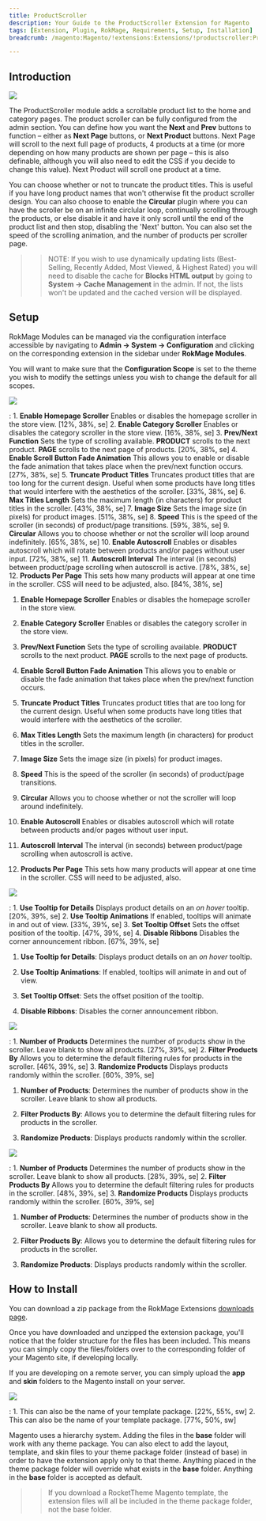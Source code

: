 ```yaml
---
title: ProductScroller
description: Your Guide to the ProductScroller Extension for Magento
tags: [Extension, Plugin, RokMage, Requirements, Setup, Installation]
breadcrumb: /magento:Magento/!extensions:Extensions/!productscroller:ProductScroller

---
```


Introduction
-----

![][demo]

The ProductScroller module adds a scrollable product list to the home and category pages. The product scroller can be fully configured from the admin section. You can define how you want the **Next** and **Prev** buttons to function – either as **Next Page** buttons, or **Next Product** buttons. Next Page will scroll to the next full page of products, 4 products at a time (or more depending on how many products are shown per page – this is also definable, although you will also need to edit the CSS if you decide to change this value). Next Product will scroll one product at a time.

You can choose whether or not to truncate the product titles. This is useful if you have long product names that won't otherwise fit the product scroller design. You can also choose to enable the **Circular** plugin where you can have the scroller be on an infinite circlular loop, continually scrolling through the products, or else disable it and have it only scroll until the end of the product list and then stop, disabling the 'Next' button. You can also set the speed of the scrolling animation, and the number of products per scroller page.

>> NOTE: If you wish to use dynamically updating lists (﻿Best-Selling, Recently Added, Most Viewed, & Highest Rated﻿)﻿ you will need to disable the cache for **Blocks HTML output** by going to **System -> Cache Management** in the admin. If not, the lists won't be updated and the cached version will be displayed. 

Setup
-----

RokMage Modules can be managed via the configuration interface accessible by navigating to **Admin -> System -> Configuration** and clicking on the corresponding extension in the sidebar under **RokMage Modules**. 

You will want to make sure that the **Configuration Scope** is set to the theme you wish to modify the settings unless you wish to change the default for all scopes.

![][extension1]

:	1. **Enable Homepage Scroller** Enables or disables the homepage scroller in the store view. [12%, 38%, se]
	2. **Enable Category Scroller** Enables or disables the category scroller in the store view. [16%, 38%, se]
	3. **Prev/Next Function** Sets the type of scrolling available. **PRODUCT** scrolls to the next product. **PAGE** scrolls to the next page of products. [20%, 38%, se]
	4. **Enable Scroll Button Fade Animation** This allows you to enable or disable the fade animation that takes place when the prev/next function occurs. [27%, 38%, se]
	5. **Truncate Product Titles** Truncates product titles that are too long for the current design. Useful when some products have long titles that would interfere with the aesthetics of the scroller. [33%, 38%, se]
	6. **Max Titles Length** Sets the maximum length (in characters) for product titles in the scroller. [43%, 38%, se]
	7. **Image Size** Sets the image size (in pixels) for product images. [51%, 38%, se]
	8. **Speed** This is the speed of the scroller (in seconds) of product/page transitions. [59%, 38%, se]
	9. **Circular** Allows you to choose whether or not the scroller will loop around indefinitely. [65%, 38%, se]
	10. **Enable Autoscroll** Enables or disables autoscroll which will rotate between products and/or pages without user input. [72%, 38%, se]
	11. **Autoscroll Interval** The interval (in seconds) between product/page scrolling when autoscroll is active. [78%, 38%, se]
	12. **Products Per Page** This sets how many products will appear at one time in the scroller. CSS will need to be adjusted, also. [84%, 38%, se]

1. **Enable Homepage Scroller** Enables or disables the homepage scroller in the store view.

2. **Enable Category Scroller** Enables or disables the category scroller in the store view.

3. **Prev/Next Function** Sets the type of scrolling available. **PRODUCT** scrolls to the next product. **PAGE** scrolls to the next page of products.

4. **Enable Scroll Button Fade Animation** This allows you to enable or disable the fade animation that takes place when the prev/next function occurs.

5. **Truncate Product Titles** Truncates product titles that are too long for the current design. Useful when some products have long titles that would interfere with the aesthetics of the scroller.

6. **Max Titles Length** Sets the maximum length (in characters) for product titles in the scroller.

7. **Image Size** Sets the image size (in pixels) for product images.

8. **Speed** This is the speed of the scroller (in seconds) of product/page transitions.

9. **Circular** Allows you to choose whether or not the scroller will loop around indefinitely.

10. **Enable Autoscroll** Enables or disables autoscroll which will rotate between products and/or pages without user input.

11. **Autoscroll Interval** The interval (in seconds) between product/page scrolling when autoscroll is active.

12. **Products Per Page** This sets how many products will appear at one time in the scroller. CSS will need to be adjusted, also.

![][extension2]

:	1. **Use Tooltip for Details** Displays product details on an *on hover* tooltip. [20%, 39%, se]
	2. **Use Tooltip Animations** If enabled, tooltips will animate in and out of view. [33%, 39%, se]
	3. **Set Tooltip Offset** Sets the offset position of the tooltip. [47%, 39%, se]
	4. **Disable Ribbons** Disables the corner announcement ribbon. [67%, 39%, se]

1. **Use Tooltip for Details**: Displays product details on an *on hover* tooltip.

2. **Use Tooltip Animations**: If enabled, tooltips will animate in and out of view.

3. **Set Tooltip Offset**: Sets the offset position of the tooltip.

4. **Disable Ribbons**: Disables the corner announcement ribbon.

![][extension3]

:	1. **Number of Products** Determines the number of products show in the scroller. Leave blank to show all products. [27%, 39%, se]
	2. **Filter Products By** Allows you to determine the default filtering rules for products in the scroller. [46%, 39%, se]
	3. **Randomize Products** Displays products randomly within the scroller. [60%, 39%, se]

1. **Number of Products**: Determines the number of products show in the scroller. Leave blank to show all products.

2. **Filter Products By**: Allows you to determine the default filtering rules for products in the scroller.

3. **Randomize Products**: Displays products randomly within the scroller.

![][extension4]

:	1. **Number of Products** Determines the number of products show in the scroller. Leave blank to show all products. [28%, 39%, se]
	2. **Filter Products By** Allows you to determine the default filtering rules for products in the scroller. [48%, 39%, se]
	3. **Randomize Products** Displays products randomly within the scroller. [60%, 39%, se]

1. **Number of Products**: Determines the number of products show in the scroller. Leave blank to show all products.

2. **Filter Products By**: Allows you to determine the default filtering rules for products in the scroller.

3. **Randomize Products**: Displays products randomly within the scroller.

How to Install
-----

You can download a zip package from the RokMage Extensions [downloads page][download].

Once you have downloaded and unzipped the extension package, you'll notice that the folder structure for the files has been included. This means you can simply copy the files/folders over to the corresponding folder of your Magento site, if developing locally. 

If you are developing on a remote server, you can simply upload the **app** and **skin** folders to the Magento install on your server.

![][installation]

:	1. This can also be the name of your template package. [22%, 55%, sw]
	2. This can also be the name of your template package. [77%, 50%, sw]

Magento uses a hierarchy system. Adding the files in the **base** folder will work with any theme package. You can also elect to add the layout, template, and skin files to your theme package folder (instead of base) in order to have the extension apply only to that theme. Anything placed in the theme package folder will override what exists in the **base** folder. Anything in the **base** folder is accepted as default.

>> If you download a RocketTheme Magento template, the extension files will all be included in the theme package folder, not the base folder.

[installation]: assets/installation.jpg
[download]: http://www.rockettheme.com/magento-downloads/1807-extension
[extension1]: assets/extension_1.jpeg
[extension2]: assets/extension_2.jpeg
[extension3]: assets/extension_3.jpeg
[extension4]: assets/extension_4.jpeg
[demo]: assets/demo_productscroller.jpeg
[demo2]: assets/demo_productscroller_2.jpeg